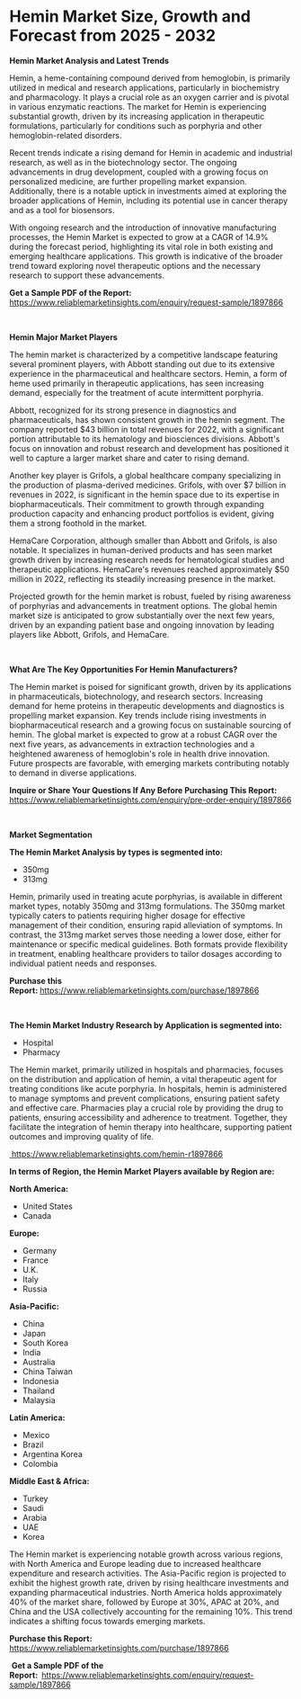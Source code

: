 <p><h1>Hemin Market Size, Growth and Forecast from 2025 - 2032</h1></p><p><strong>Hemin Market Analysis and Latest Trends</strong></p>
<p><p>Hemin, a heme-containing compound derived from hemoglobin, is primarily utilized in medical and research applications, particularly in biochemistry and pharmacology. It plays a crucial role as an oxygen carrier and is pivotal in various enzymatic reactions. The market for Hemin is experiencing substantial growth, driven by its increasing application in therapeutic formulations, particularly for conditions such as porphyria and other hemoglobin-related disorders. </p><p>Recent trends indicate a rising demand for Hemin in academic and industrial research, as well as in the biotechnology sector. The ongoing advancements in drug development, coupled with a growing focus on personalized medicine, are further propelling market expansion. Additionally, there is a notable uptick in investments aimed at exploring the broader applications of Hemin, including its potential use in cancer therapy and as a tool for biosensors. </p><p>With ongoing research and the introduction of innovative manufacturing processes, the Hemin Market is expected to grow at a CAGR of 14.9% during the forecast period, highlighting its vital role in both existing and emerging healthcare applications. This growth is indicative of the broader trend toward exploring novel therapeutic options and the necessary research to support these advancements.</p></p>
<p><strong>Get a Sample PDF of the Report:&nbsp;</strong> <a href="https://www.reliablemarketinsights.com/enquiry/request-sample/1897866?utm_campaign=2788&utm_medium=2&utm_source=Github&utm_content=ia&utm_term=19042025&utm_id=hemin">https://www.reliablemarketinsights.com/enquiry/request-sample/1897866</a></p>
<p>&nbsp;</p>
<p><strong>Hemin Major Market Players</strong></p>
<p><p>The hemin market is characterized by a competitive landscape featuring several prominent players, with Abbott standing out due to its extensive experience in the pharmaceutical and healthcare sectors. Hemin, a form of heme used primarily in therapeutic applications, has seen increasing demand, especially for the treatment of acute intermittent porphyria. </p><p>Abbott, recognized for its strong presence in diagnostics and pharmaceuticals, has shown consistent growth in the hemin segment. The company reported $43 billion in total revenues for 2022, with a significant portion attributable to its hematology and biosciences divisions. Abbott's focus on innovation and robust research and development has positioned it well to capture a larger market share and cater to rising demand.</p><p>Another key player is Grifols, a global healthcare company specializing in the production of plasma-derived medicines. Grifols, with over $7 billion in revenues in 2022, is significant in the hemin space due to its expertise in biopharmaceuticals. Their commitment to growth through expanding production capacity and enhancing product portfolios is evident, giving them a strong foothold in the market.</p><p>HemaCare Corporation, although smaller than Abbott and Grifols, is also notable. It specializes in human-derived products and has seen market growth driven by increasing research needs for hematological studies and therapeutic applications. HemaCare's revenues reached approximately $50 million in 2022, reflecting its steadily increasing presence in the market.</p><p>Projected growth for the hemin market is robust, fueled by rising awareness of porphyrias and advancements in treatment options. The global hemin market size is anticipated to grow substantially over the next few years, driven by an expanding patient base and ongoing innovation by leading players like Abbott, Grifols, and HemaCare.</p></p>
<p>&nbsp;</p>
<p><strong>What Are The Key Opportunities For Hemin Manufacturers?</strong></p>
<p><p>The Hemin market is poised for significant growth, driven by its applications in pharmaceuticals, biotechnology, and research sectors. Increasing demand for heme proteins in therapeutic developments and diagnostics is propelling market expansion. Key trends include rising investments in biopharmaceutical research and a growing focus on sustainable sourcing of hemin. The global market is expected to grow at a robust CAGR over the next five years, as advancements in extraction technologies and a heightened awareness of hemoglobin's role in health drive innovation. Future prospects are favorable, with emerging markets contributing notably to demand in diverse applications.</p></p>
<p><strong>Inquire or Share Your Questions If Any Before Purchasing This Report:</strong> <a href="https://www.reliablemarketinsights.com/enquiry/pre-order-enquiry/1897866?utm_campaign=2788&utm_medium=2&utm_source=Github&utm_content=ia&utm_term=19042025&utm_id=hemin">https://www.reliablemarketinsights.com/enquiry/pre-order-enquiry/1897866</a></p>
<p>&nbsp;</p>
<p><strong>Market Segmentation</strong></p>
<p><strong>The Hemin Market Analysis by types is segmented into:</strong></p>
<p><ul><li>350mg</li><li>313mg</li></ul></p>
<p><p>Hemin, primarily used in treating acute porphyrias, is available in different market types, notably 350mg and 313mg formulations. The 350mg market typically caters to patients requiring higher dosage for effective management of their condition, ensuring rapid alleviation of symptoms. In contrast, the 313mg market serves those needing a lower dose, either for maintenance or specific medical guidelines. Both formats provide flexibility in treatment, enabling healthcare providers to tailor dosages according to individual patient needs and responses.</p></p>
<p><strong>Purchase this Report:&nbsp;</strong><a href="https://www.reliablemarketinsights.com/purchase/1897866?utm_campaign=2788&utm_medium=2&utm_source=Github&utm_content=ia&utm_term=19042025&utm_id=hemin">https://www.reliablemarketinsights.com/purchase/1897866</a></p>
<p>&nbsp;</p>
<p><strong>The Hemin Market Industry Research by Application is segmented into:</strong></p>
<p><ul><li>Hospital</li><li>Pharmacy</li></ul></p>
<p><p>The Hemin market, primarily utilized in hospitals and pharmacies, focuses on the distribution and application of hemin, a vital therapeutic agent for treating conditions like acute porphyria. In hospitals, hemin is administered to manage symptoms and prevent complications, ensuring patient safety and effective care. Pharmacies play a crucial role by providing the drug to patients, ensuring accessibility and adherence to treatment. Together, they facilitate the integration of hemin therapy into healthcare, supporting patient outcomes and improving quality of life.</p></p>
<p><a href="https://www.reliablemarketinsights.com/hemin-r1897866?utm_campaign=2788&utm_medium=2&utm_source=Github&utm_content=ia&utm_term=19042025&utm_id=hemin">&nbsp;https://www.reliablemarketinsights.com/hemin-r1897866</a></p>
<p><strong>In terms of Region, the Hemin Market Players available by Region are:</strong></p>
<p>
    <p> <strong> North America: </strong>
        <ul>
            <li>United States</li>
            <li>Canada</li>
        </ul>
        </p> 
    <p> <strong> Europe: </strong>
        <ul>
            <li>Germany</li>
            <li>France</li>
            <li>U.K.</li>
            <li>Italy</li>
            <li>Russia</li>
        </ul>
        </p> 
    <p> <strong> Asia-Pacific: </strong>
        <ul>
            <li>China</li>
            <li>Japan</li>
            <li>South Korea</li>
            <li>India</li>
            <li>Australia</li>
            <li>China Taiwan</li>
            <li>Indonesia</li>
            <li>Thailand</li>
            <li>Malaysia</li>
        </ul>
        </p> 
    <p> <strong> Latin America: </strong>
        <ul>
            <li>Mexico</li>
            <li>Brazil</li>
            <li>Argentina Korea</li>
            <li>Colombia</li>
        </ul>
        </p> 
    <p> <strong> Middle East & Africa: </strong>
        <ul>
            <li>Turkey</li>
            <li>Saudi</li>
            <li>Arabia</li>
            <li>UAE</li>
            <li>Korea</li>
        </ul>
    </p>
    </p>
<p><p>The Hemin market is experiencing notable growth across various regions, with North America and Europe leading due to increased healthcare expenditure and research activities. The Asia-Pacific region is projected to exhibit the highest growth rate, driven by rising healthcare investments and expanding pharmaceutical industries. North America holds approximately 40% of the market share, followed by Europe at 30%, APAC at 20%, and China and the USA collectively accounting for the remaining 10%. This trend indicates a shifting focus towards emerging markets.</p></p>
<p><strong>Purchase this Report: </strong><a href="https://www.reliablemarketinsights.com/purchase/1897866?utm_campaign=2788&utm_medium=2&utm_source=Github&utm_content=ia&utm_term=19042025&utm_id=hemin">https://www.reliablemarketinsights.com/purchase/1897866</a></p>
<p>&nbsp;<strong>Get a Sample PDF of the Report:&nbsp;&nbsp;</strong><a href="https://www.reliablemarketinsights.com/enquiry/request-sample/1897866?utm_campaign=2788&utm_medium=2&utm_source=Github&utm_content=ia&utm_term=19042025&utm_id=hemin">https://www.reliablemarketinsights.com/enquiry/request-sample/1897866</a></p>
<p><strong></strong></p>
<p><p></p><p></p><p></p></p>
